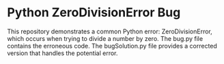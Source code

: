 # Python ZeroDivisionError Bug
This repository demonstrates a common Python error: ZeroDivisionError, which occurs when trying to divide a number by zero.  The bug.py file contains the erroneous code. The bugSolution.py file provides a corrected version that handles the potential error.